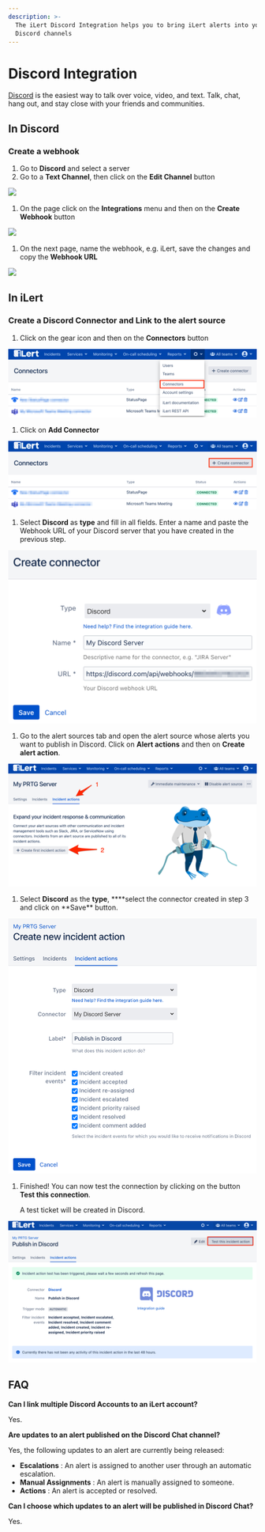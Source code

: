 ```yaml
---
description: >-
  The iLert Discord Integration helps you to bring iLert alerts into your
  Discord channels
---
```


# Discord Integration

[Discord](https://discord.com) is the easiest way to talk over voice, video, and text. Talk, chat, hang out, and stay close with your friends and communities.

## In Discord <a href="in-discord" id="in-discord"></a>

### Create a webhook <a href="create-webhook" id="create-webhook"></a>

1. Go to **Discord** and select a server
2. Go to a **Text Channel**, then click on the **Edit Channel** button

![](../.gitbook/assets/Screenshot\_2021-07-02\_at\_10\_56\_32.png)

1. On the page click on the **Integrations** menu and then on the **Create Webhook** button

![](../.gitbook/assets/general\_-\_Discord.png)

1. On the next page, name the webhook, e.g. iLert, save the changes and copy the **Webhook URL**

![](<../.gitbook/assets/general\_-\_Discord (1).png>)

## In iLert <a href="in-ilert" id="in-ilert"></a>

### Create a Discord Connector and Link to the alert source <a href="create-alarm-source" id="create-alarm-source"></a>

1. Click on the gear icon and then on the **Connectors** button

![](<../.gitbook/assets/go_to_connectors (4).png>)

1. Click on **Add Connector**

![](<../.gitbook/assets/create_connector_button (2).png>)

1. Select **Discord** as **type** and fill in all fields. Enter a name and paste the Webhook URL of your Discord server that you have created in the previous step.

![](<../.gitbook/assets/iLert (87).png>)

1. Go to the alert sources tab and open the alert source whose alerts you want to publish in Discord. Click on **Alert actions** and then on **Create alert action**.

![](<../.gitbook/assets/new_incident_action (12) (9).png>)

1. Select **Discord** as the **type**, **\*\*select the connector created in step 3 and click on **Save\*\* button.

![](<../.gitbook/assets/iLert (88).png>)

1.  Finished! You can now test the connection by clicking on the button **Test this connection**.  

    A test ticket will be created in Discord.

![](<../.gitbook/assets/iLert (89).png>)

## FAQ <a href="faq" id="faq"></a>

**Can I link multiple Discord Accounts to an iLert account?**

Yes.

**Are updates to an alert published on the Discord Chat channel?**

Yes, the following updates to an alert are currently being released:

* **Escalations** : An alert is assigned to another user through an automatic escalation.
* **Manual Assignments** : An alert is manually assigned to someone.
* **Actions** : An alert is accepted or resolved.

**Can I choose which updates to an alert will be published in Discord Chat?**

Yes.
